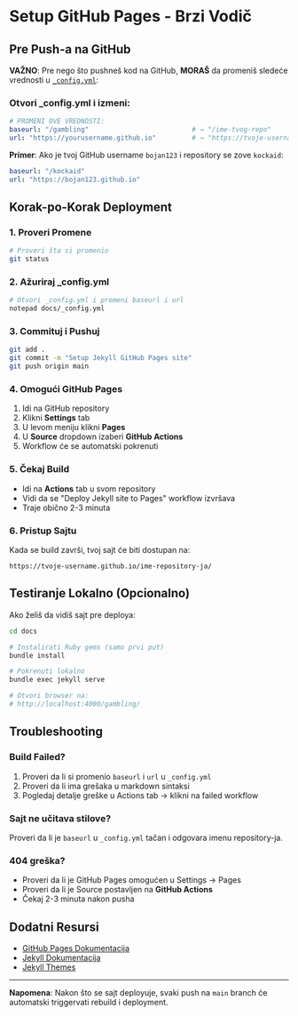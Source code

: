 # Setup GitHub Pages - Brzi Vodič

## Pre Push-a na GitHub

**VAŽNO**: Pre nego što pushneš kod na GitHub, **MORAŠ** da promeniš sledeće vrednosti u [`_config.yml`](_config.yml):

### Otvori _config.yml i izmeni:

```yaml
# PROMENI OVE VREDNOSTI:
baseurl: "/gambling"                          # → "/ime-tvog-repo"
url: "https://yourusername.github.io"         # → "https://tvoje-username.github.io"
```

**Primer**: Ako je tvoj GitHub username `bojan123` i repository se zove `kockaid`:

```yaml
baseurl: "/kockaid"
url: "https://bojan123.github.io"
```

## Korak-po-Korak Deployment

### 1. Proveri Promene

```bash
# Proveri šta si promenio
git status
```

### 2. Ažuriraj _config.yml

```bash
# Otvori _config.yml i promeni baseurl i url
notepad docs/_config.yml
```

### 3. Commituj i Pushuj

```bash
git add .
git commit -m "Setup Jekyll GitHub Pages site"
git push origin main
```

### 4. Omogući GitHub Pages

1. Idi na GitHub repository
2. Klikni **Settings** tab
3. U levom meniju klikni **Pages**
4. U **Source** dropdown izaberi **GitHub Actions**
5. Workflow će se automatski pokrenuti

### 5. Čekaj Build

- Idi na **Actions** tab u svom repository
- Vidi da se "Deploy Jekyll site to Pages" workflow izvršava
- Traje obično 2-3 minuta

### 6. Pristup Sajtu

Kada se build završi, tvoj sajt će biti dostupan na:

```
https://tvoje-username.github.io/ime-repository-ja/
```

## Testiranje Lokalno (Opcionalno)

Ako želiš da vidiš sajt pre deploya:

```bash
cd docs

# Instalirati Ruby gems (samo prvi put)
bundle install

# Pokrenuti lokalno
bundle exec jekyll serve

# Otvori browser na:
# http://localhost:4000/gambling/
```

## Troubleshooting

### Build Failed?

1. Proveri da li si promenio `baseurl` i `url` u `_config.yml`
2. Proveri da li ima grešaka u markdown sintaksi
3. Pogledaj detalje greške u Actions tab → klikni na failed workflow

### Sajt ne učitava stilove?

Proveri da li je `baseurl` u `_config.yml` tačan i odgovara imenu repository-ja.

### 404 greška?

- Proveri da li je GitHub Pages omogućen u Settings → Pages
- Proveri da li je Source postavljen na **GitHub Actions**
- Čekaj 2-3 minuta nakon pusha

## Dodatni Resursi

- [GitHub Pages Dokumentacija](https://docs.github.com/en/pages)
- [Jekyll Dokumentacija](https://jekyllrb.com/docs/)
- [Jekyll Themes](https://jekyllrb.com/docs/themes/)

---

**Napomena**: Nakon što se sajt deployuje, svaki push na `main` branch će automatski triggervati rebuild i deployment.
